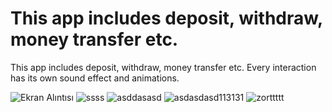 # This app includes deposit, withdraw, money transfer etc.

This app includes deposit, withdraw, money transfer etc.
Every interaction has its own sound effect and animations.

![Ekran Alıntısı](https://user-images.githubusercontent.com/95179775/174872723-a93fc37a-8ffe-4af7-8adc-eb8bfa2238fa.JPG)
![ssss](https://user-images.githubusercontent.com/95179775/174872735-5636c6fc-5248-45de-b0a4-8bcea9223b6c.JPG)
![asddasasd](https://user-images.githubusercontent.com/95179775/174872727-43cee3a5-90a1-4b58-ba2c-b4a1b3f1db3e.JPG)
![asdasdasd113131](https://user-images.githubusercontent.com/95179775/174872729-a7e5b8c3-b076-4a96-80ed-ee283f5d8dad.JPG)
![zorttttt](https://user-images.githubusercontent.com/95179775/174872732-10d96285-d09c-4cad-b656-ee1f1cae5237.JPG)
